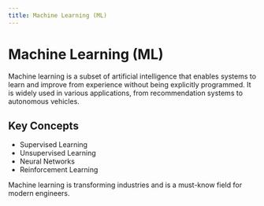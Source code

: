 ```yaml
---
title: Machine Learning (ML)
---
```


# Machine Learning (ML)

Machine learning is a subset of artificial intelligence that enables systems to learn and improve from experience without being explicitly programmed. It is widely used in various applications, from recommendation systems to autonomous vehicles.

## Key Concepts
- Supervised Learning
- Unsupervised Learning
- Neural Networks
- Reinforcement Learning

Machine learning is transforming industries and is a must-know field for modern engineers.